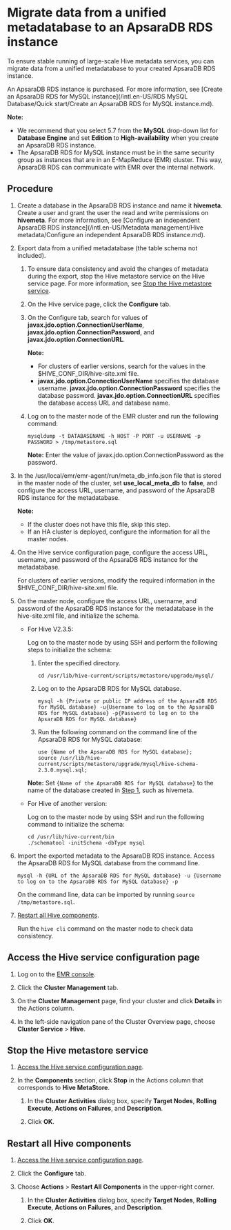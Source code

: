 # Migrate data from a unified metadatabase to an ApsaraDB RDS instance

To ensure stable running of large-scale Hive metadata services, you can migrate data from a unified metadatabase to your created ApsaraDB RDS instance.

An ApsaraDB RDS instance is purchased. For more information, see [Create an ApsaraDB RDS for MySQL instance](/intl.en-US/RDS MySQL Database/Quick start/Create an ApsaraDB RDS for MySQL instance.md).

**Note:**

-   We recommend that you select 5.7 from the **MySQL** drop-down list for **Database Engine** and set **Edition** to **High-availability** when you create an ApsaraDB RDS instance.
-   The ApsaraDB RDS for MySQL instance must be in the same security group as instances that are in an E-MapReduce \(EMR\) cluster. This way, ApsaraDB RDS can communicate with EMR over the internal network.

## Procedure

1.  Create a database in the ApsaraDB RDS instance and name it **hivemeta**. Create a user and grant the user the read and write permissions on **hivemeta**. For more information, see [Configure an independent ApsaraDB RDS instance](/intl.en-US/Metadata management/Hive metadata/Configure an independent ApsaraDB RDS instance.md).

2.  Export data from a unified metadatabase \(the table schema not included\).

    1.  To ensure data consistency and avoid the changes of metadata during the export, stop the Hive metastore service on the Hive service page. For more information, see [Stop the Hive metastore service](#section_7ea_anx_wx9).

    2.  On the Hive service page, click the **Configure** tab.

    3.  On the Configure tab, search for values of **javax.jdo.option.ConnectionUserName**, **javax.jdo.option.ConnectionPassword**, and **javax.jdo.option.ConnectionURL**.

        **Note:**

        -   For clusters of earlier versions, search for the values in the $HIVE\_CONF\_DIR/hive-site.xml file.
        -   **javax.jdo.option.ConnectionUserName** specifies the database username. **javax.jdo.option.ConnectionPassword** specifies the database password. **javax.jdo.option.ConnectionURL** specifies the database access URL and database name.
    4.  Log on to the master node of the EMR cluster and run the following command:

        ```
        mysqldump -t DATABASENAME -h HOST -P PORT -u USERNAME -p PASSWORD > /tmp/metastore.sql
        ```

        **Note:** Enter the value of javax.jdo.option.ConnectionPassword as the password.

3.  In the /usr/local/emr/emr-agent/run/meta\_db\_info.json file that is stored in the master node of the cluster, set **use\_local\_meta\_db** to **false**, and configure the access URL, username, and password of the ApsaraDB RDS instance for the metadatabase.

    **Note:**

    -   If the cluster does not have this file, skip this step.
    -   If an HA cluster is deployed, configure the information for all the master nodes.
4.  On the Hive service configuration page, configure the access URL, username, and password of the ApsaraDB RDS instance for the metadatabase.

    For clusters of earlier versions, modify the required information in the $HIVE\_CONF\_DIR/hive-site.xml file.

5.  On the master node, configure the access URL, username, and password of the ApsaraDB RDS instance for the metadatabase in the hive-site.xml file, and initialize the schema.

    -   For Hive V2.3.5:

        Log on to the master node by using SSH and perform the following steps to initialize the schema:

        1.  Enter the specified directory.

            ```
            cd /usr/lib/hive-current/scripts/metastore/upgrade/mysql/
            ```

        2.  Log on to the ApsaraDB RDS for MySQL database.

            ```
            mysql -h {Private or public IP address of the ApsaraDB RDS for MySQL database} -u{Username to log on to the ApsaraDB RDS for MySQL database} -p{Password to log on to the ApsaraDB RDS for MySQL database}
            ```

        3.  Run the following command on the command line of the ApsaraDB RDS for MySQL database:

            ```
            use {Name of the ApsaraDB RDS for MySQL database};
            source /usr/lib/hive-current/scripts/metastore/upgrade/mysql/hive-schema-2.3.0.mysql.sql;
            ```

        **Note:** Set `{Name of the ApsaraDB RDS for MySQL database}` to the name of the database created in [Step 1](#step_tsu_445_5fr), such as hivemeta.

    -   For Hive of another version:

        Log on to the master node by using SSH and run the following command to initialize the schema:

        ```
        cd /usr/lib/hive-current/bin
        ./schematool -initSchema -dbType mysql
        ```

6.  Import the exported metadata to the ApsaraDB RDS instance. Access the ApsaraDB RDS for MySQL database from the command line.

    ```
    mysql -h {URL of the ApsaraDB RDS for MySQL database} -u {Username to log on to the ApsaraDB RDS for MySQL database} -p
    ```

    On the command line, data can be imported by running `source /tmp/metastore.sql`.

7.  [Restart all Hive components](#section_ncd_1g2_jsm).

    Run the `hive cli` command on the master node to check data consistency.


## Access the Hive service configuration page

1.  Log on to the [EMR console](https://emr.console.aliyun.com/).

2.  Click the **Cluster Management** tab.

3.  On the **Cluster Management** page, find your cluster and click **Details** in the Actions column.

4.  In the left-side navigation pane of the Cluster Overview page, choose **Cluster Service** \> **Hive**.


## Stop the Hive metastore service

1.  [Access the Hive service configuration page](#section_vo6_t1q_3st).

2.  In the **Components** section, click **Stop** in the Actions column that corresponds to **Hive MetaStore**.

    1.  In the **Cluster Activities** dialog box, specify **Target Nodes**, **Rolling Execute**, **Actions on Failures**, and **Description**.

    2.  Click **OK**.


## Restart all Hive components

1.  [Access the Hive service configuration page](#section_vo6_t1q_3st).

2.  Click the **Configure** tab.

3.  Choose **Actions** \> **Restart All Components** in the upper-right corner.

    1.  In the **Cluster Activities** dialog box, specify **Target Nodes**, **Rolling Execute**, **Actions on Failures**, and **Description**.

    2.  Click **OK**.



